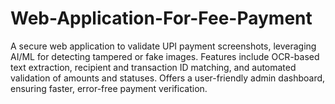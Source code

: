 # Web-Application-For-Fee-Payment
A secure web application to validate UPI payment screenshots, leveraging AI/ML for detecting tampered or fake images. Features include OCR-based text extraction, recipient and transaction ID matching, and automated validation of amounts and statuses. Offers a user-friendly admin dashboard, ensuring faster, error-free payment verification.
